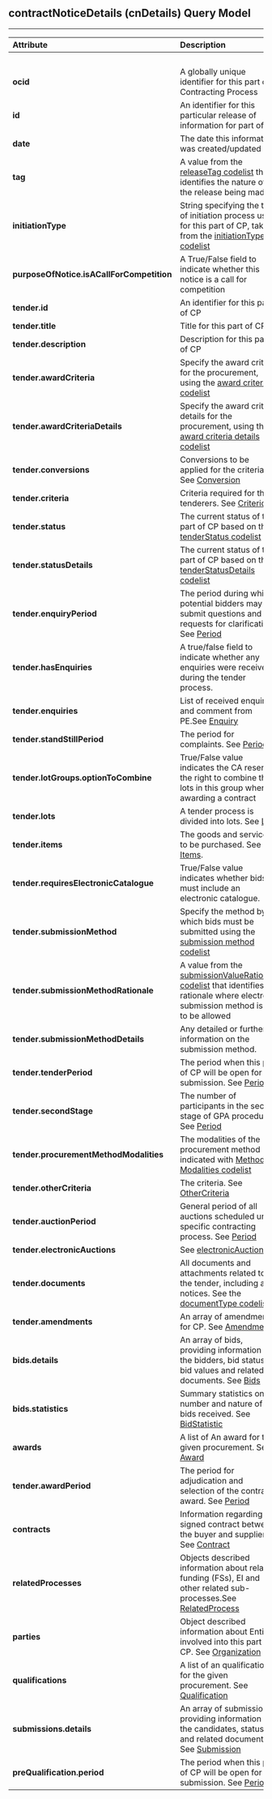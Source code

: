 ## contractNoticeDetails (cnDetails) Query Model
---

|  **Attribute** | **Description** |  | **Usage** |  |
| :--- | :--- | :---: | :---: | :---: |
|   |  | **open** | **limited** | **selective** |
|  **ocid** | A globally unique identifier for this part of Contracting Process |  + | + | + |
|  **id** | An identifier for this particular release of information for part of CP | + | + | + |
|  **date** | The date this information was created/updated | + |  +| + |
|  **tag** | A value from the [releaseTag codelist]() that identifies the nature of the release being made | + | + | + |
|  **initiationType** | String specifying the type of initiation process used for this part of CP, taken from the [initiationType codelist]() | + | + | + |
|  **purposeOfNotice.isACallForCompetition** | A True/False field to indicate whether this notice is a call for competition | + | + | + |
|  **tender.id** | An identifier for this part of CP | + | + | + |
|  **tender.title** | Title for this part of CP | + | + | + |
|  **tender.description** | Description for this part of CP | + |  +|+  |
|  **tender.awardCriteria** | Specify the award criteria for the procurement, using the [award criteria codelist]() | + |  |  |
|  **tender.awardCriteriaDetails** | Specify the award criteria details for the procurement, using the [award criteria details codelist]() |  |  |  |
|  **tender.conversions** | Conversions to be applied for the criteria. See [Conversion]() |  |  |  |
|  **tender.criteria** | Criteria required for the tenderers. See [Criterion]() |  |  |  |
|  **tender.status** | The current status of this part of CP based on the [tenderStatus codelist]() | + |  |  |
|  **tender.statusDetails** | The current status of this part of CP based on the [tenderStatusDetails codelist]() | + |  |  |
|  **tender.enquiryPeriod** | The period during which potential bidders may submit questions and requests for clarification. See [Period]() |  |  |  |
|  **tender.hasEnquiries** | A true/false field to indicate whether any enquiries were received during the tender process. |  |  |  |
|  **tender.enquiries** | List of received enquiries and comment from PE.See [Enquiry]() |  |  |  |
|  **tender.standStillPeriod** | The period for complaints. See [Period]() | + |  |  |
|  **tender.lotGroups.optionToCombine** | True/False value indicates the CA reserves the right to combine the lots in this group when awarding a contract | + |  |  |
|  **tender.lots** | A tender process is divided into lots. See [Lots]() | + |  |  |
|  **tender.items** | The goods and services to be purchased. See [Items](). | + |  |  |
|  **tender.requiresElectronicCatalogue** | True/False value indicates whether bids must include an electronic catalogue. | + | + | + |
|  **tender.submissionMethod** | Specify the method by which bids must be submitted using the [submission method codelist]() | + | + | + |
|  **tender.submissionMethodRationale** | A value from the [submissionValueRationale codelist]() that identifies the rationale where electronic submission method is not to be allowed | + | + | + |
|  **tender.submissionMethodDetails** | Any detailed or further information on the submission method. | - |  |  |
|  **tender.tenderPeriod** | The period when this part of CP will be open for submission. See [Period]() | - |  |  |
|  **tender.secondStage** | The number of participants in the second stage of GPA procedure. See [Period]() | - |  |  |
|  **tender.procurementMethodModalities** | The modalities of the procurement method indicated with [Method Modalities codelist]() | + |  |  |
|  **tender.otherCriteria** | The criteria. See [OtherCriteria]() |  |  |  |
|  **tender.auctionPeriod** | General period of all auctions scheduled under specific contracting process. See [Period]() |  |  |  |
|  **tender.electronicAuctions** | See [electronicAuctions]() |  |  |  |
|  **tender.documents** | All documents and attachments related to the tender, including any notices. See the [documentType codelist]() | + |  |  |
|  **tender.amendments** | An array of amendments for CP. See [Amendment]() | + | + | + |
|  **bids.details** | An array of bids, providing information on the bidders, bid status, bid values and related documents. See [Bids]() | - |  |  |
|  **bids.statistics** | Summary statistics on the number and nature of bids received. See [BidStatistic]() | - |  |  |
|  **awards** | A list of An award for the given procurement. See [Award]() | + |  |  |
|  **tender.awardPeriod** | The period for adjudication and selection of the contract award. See [Period]() | + |  |  |
|  **contracts** | Information regarding the signed contract between the buyer and supplier(s). See [Contract]() | + |  |  |
|  **relatedProcesses** | Objects described information about related funding (FSs), EI and other related sub-processes.See [RelatedProcess]() | + |  |  |
|  **parties** | Object described information about Entities involved into this part of CP. See [Organization]() | + |  |  |
|  **qualifications** | A list of an qualifications for the given procurement. See [Qualification]() | - |  |  |
|  **submissions.details** | An array of submissions, providing information on the candidates, status and related documents. See [Submission]() | - |  |  |
|  **preQualification.period** | The period when this part of CP will be open for submission. See [Period]() | - |  |  |
 
